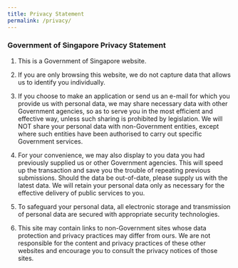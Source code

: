 ```yaml
---
title: Privacy Statement
permalink: /privacy/
---
```


### Government of Singapore Privacy Statement
   
1. This is a Government of Singapore website.
 
2. If you are only browsing this website, we do not capture data that allows us to identify you individually. 
  
3. If you choose to make an application or send us an e-mail for which you provide us with personal data, we may share necessary data with other Government agencies, so as to serve you in the most efficient and effective way, unless such sharing is prohibited by legislation. We will NOT share your personal data with non-Government entities, except where such entities have been authorised to carry out specific Government services.
 
4. For your convenience, we may also display to you data you had previously supplied us or other Government agencies. This will speed up the transaction and save you the trouble of repeating previous submissions. Should the data be out-of-date, please supply us with the latest data. We will retain your personal data only as necessary for the effective delivery of public services to you.
 
5. To safeguard your personal data, all electronic storage and transmission of personal data are secured with appropriate security technologies.
  
6. This site may contain links to non-Government sites whose data protection and privacy practices may differ from ours. We are not responsible for the content and privacy practices of these other websites and encourage you to consult the privacy notices of those sites.
